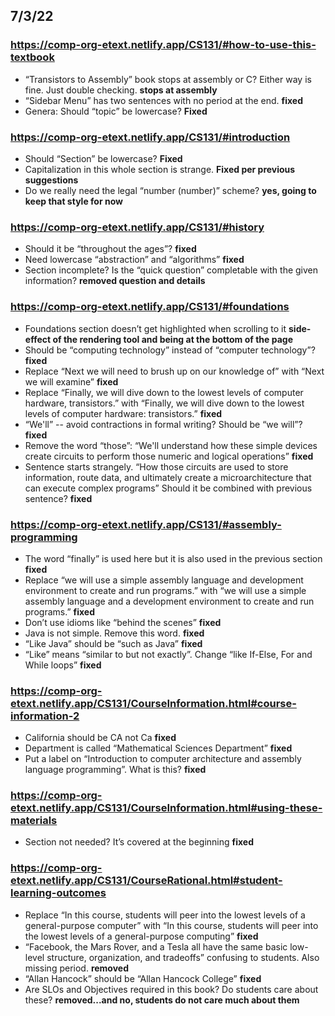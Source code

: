 ## 7/3/22	
### https://comp-org-etext.netlify.app/CS131/#how-to-use-this-textbook
- “Transistors to Assembly” book stops at assembly or C? Either way is fine. Just double checking. **stops at assembly**
- “Sidebar Menu” has two sentences with no period at the end. **fixed**
- Genera: Should “topic” be lowercase? **Fixed**
### https://comp-org-etext.netlify.app/CS131/#introduction
- Should “Section” be lowercase? **Fixed**
- Capitalization in this whole section is strange. **Fixed per previous suggestions**
- Do we really need the legal “number (number)” scheme? **yes, going to keep that style for now**
### https://comp-org-etext.netlify.app/CS131/#history
- Should it be “throughout the ages”? **fixed**
- Need lowercase “abstraction” and “algorithms” **fixed**
- Section incomplete? Is the “quick question” completable with the given information? **removed question and details**
### https://comp-org-etext.netlify.app/CS131/#foundations
- Foundations section doesn’t get highlighted when scrolling to it **side-effect of the rendering tool and being at the bottom of the page**
- Should be “computing technology” instead of “computer technology”? **fixed**
- Replace “Next we will need to brush up on our knowledge of” with “Next we will examine” **fixed**
- Replace “Finally, we will dive down to the lowest levels of computer hardware, transistors.” with “Finally, we will dive down to the lowest levels of computer hardware: transistors.” **fixed**
- “We'll” -- avoid contractions in formal writing? Should be “we will”? **fixed**
- Remove the word “those”: “We'll understand how these simple devices create circuits to perform those numeric and logical operations” **fixed**
- Sentence starts strangely. “How those circuits are used to store information, route data, and ultimately create a microarchitecture that can execute complex programs” Should it be combined with previous sentence? **fixed**
### https://comp-org-etext.netlify.app/CS131/#assembly-programming
- The word “finally” is used here but it is also used in the previous section **fixed**
- Replace “we will use a simple assembly language and development environment to create and run programs.” with “we will use a simple assembly language and a development environment to create and run programs.” **fixed**
- Don’t use idioms like “behind the scenes” **fixed**
- Java is not simple. Remove this word. **fixed**
- “Like Java” should be “such as Java” **fixed**
- “Like” means “similar to but not exactly”. Change “like If-Else, For and While loops”  **fixed**
### https://comp-org-etext.netlify.app/CS131/CourseInformation.html#course-information-2
- California should be CA not Ca  **fixed**
- Department is called “Mathematical Sciences Department” **fixed**
- Put a label on “Introduction to computer architecture and assembly language programming”. What is this? **fixed**
### https://comp-org-etext.netlify.app/CS131/CourseInformation.html#using-these-materials
- Section not needed? It’s covered at the beginning **fixed**
### https://comp-org-etext.netlify.app/CS131/CourseRational.html#student-learning-outcomes
- Replace “In this course, students will peer into the lowest levels of a general-purpose computer” with “In this course, students will peer into the lowest levels of a general-purpose computing” **fixed**
- “Facebook, the Mars Rover, and a Tesla all have the same basic low-level structure, organization, and tradeoffs” confusing to students. Also missing period. **removed**
- “Allan Hancock” should be “Allan Hancock College” **fixed**
- Are SLOs and Objectives required in this book? Do students care about these? **removed...and no, students do not care much about them**
